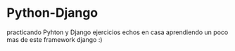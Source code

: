 Python-Django
=============

practicando Pyhton y Django ejercicios echos en casa aprendiendo un poco mas de este framework django :)
